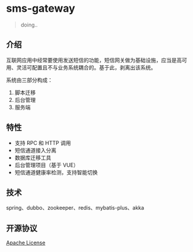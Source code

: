 
# sms-gateway


> doing..

## 介绍
 互联网应用中经常要使用发送短信的功能，短信网关做为基础设施，应当是高可用、灵活可配置且不与业务系统耦合的。基于此，剥离出该系统。

系统由三部分构成：
1. 脚本迁移
2. 后台管理
3. 服务端

## 特性
- 支持 RPC 和 HTTP 调用
- 短信通道接入分离
- 数据库迁移工具
- 后台管理项目（基于 VUE）
- 短信通道健康率检测，支持智能切换

## 技术
spring、dubbo、zookeeper、redis、mybatis-plus、akka

## 开源协议
[Apache License](LICENSE)

